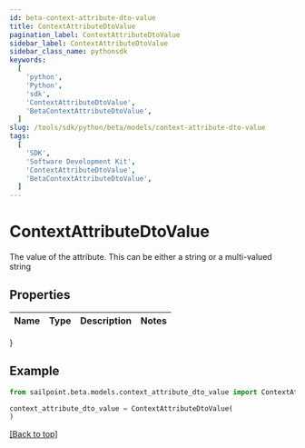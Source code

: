 ```yaml
---
id: beta-context-attribute-dto-value
title: ContextAttributeDtoValue
pagination_label: ContextAttributeDtoValue
sidebar_label: ContextAttributeDtoValue
sidebar_class_name: pythonsdk
keywords:
  [
    'python',
    'Python',
    'sdk',
    'ContextAttributeDtoValue',
    'BetaContextAttributeDtoValue',
  ]
slug: /tools/sdk/python/beta/models/context-attribute-dto-value
tags:
  [
    'SDK',
    'Software Development Kit',
    'ContextAttributeDtoValue',
    'BetaContextAttributeDtoValue',
  ]
---
```


# ContextAttributeDtoValue

The value of the attribute. This can be either a string or a multi-valued string

## Properties

| Name | Type | Description | Notes |
| ---- | ---- | ----------- | ----- |

}

## Example

```python
from sailpoint.beta.models.context_attribute_dto_value import ContextAttributeDtoValue

context_attribute_dto_value = ContextAttributeDtoValue(
)

```

[[Back to top]](#)
